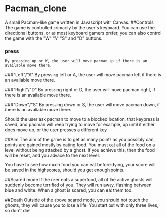 # Pacman_clone
  A small Pacman-like game written in Javascript with Canvas.
##Controls
  The game is controlled primarily by the user's keyboard.
  You can use the directional buttons, or as most keyboard gamers prefer,
  you can also control the game with the "W" "A" "S" and "D" buttons. 
  
  ### press ######
    By pressing up or W, the user will move pacman up if there is an available move there.
    
  ###"Left"/"A"
    By pressing left or A, the user will move pacman left if there is an available move there.
    
  ###"Right"/"D"
    By pressing right or D, the user will move pacman right, if there is an available move there.
    
  ###"Down"/"S"
    By pressing down or S, the user will move pacman down, if there is an available move there.
    
  Should the user ask pacman to move to a blocked location, that keypress is saved, and pacman will keep trying to 
  move for example, up until it either does move up, or the user presses a different key
  
##Aim
  The aim of the game is to get as many points as you possibly can, points are gained mostly by eating food.
  You must eat all of the food on a level without being attacked by a ghost. If you achieve this, then the food will be
  reset, and you advace to the next level. 
  
  You have to see how much food you can eat before dying, your score will be saved in the highscores,
  should you get enough points.
  
##Scared mode
  If the user eats a superfood, all of the active ghosts will suddenly become terrified of you. They will run away, 
  flashing between blue and white. When a ghost is scared, you can eat them too.
  
##Death
  Outside of the above scared mode, you should not touch the ghosts, they will cause you to lose a life.
  You start out with only three lives, so don't die!
  
